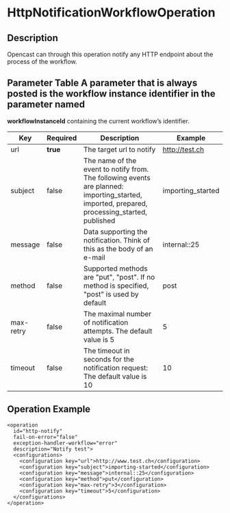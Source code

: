 # HttpNotificationWorkflowOperation

## Description
Opencast can through this operation notify any HTTP endpoint about the process of the workflow.

## Parameter Table A parameter that is always posted is the workflow instance identifier in the parameter named
**workflowInstanceId** containing the current workflow’s identifier.

|Key       |Required |Description                                                                              |Example|
|----------|---------|-------------------------------------------------------------------------------------------|-----|
|url       |**true** |The target url to notify                                                                   |http://test.ch|
|subject   |false    |The name of the event to notify from. The following events are planned: importing\_started, imported, prepared, processing\_started, published|importing\_started|
|message   |false    |Data supporting the notification. Think of this as the body of an e-mail                   |internal::25|
|method    |false    |Supported methods are "put", "post". If no method is specified, "post" is used by default  |post|
|max-retry |false    |The maximal number of notification attempts. The default value is 5                        |5|
|timeout   |false    |The timeout in seconds for the notification request: The default value is 10               |10|

## Operation Example

    <operation
      id="http-notify"
      fail-on-error="false"
      exception-handler-workflow="error"
      description="Notify test">
      <configurations>
        <configuration key="url">http://www.test.ch</configuration>
        <configuration key="subject">importing-started</configuration>
        <configuration key="message">internal::25</configuration>
        <configuration key="method">put</configuration>
        <configuration key="max-retry">3</configuration>
        <configuration key="timeout">5</configuration>
      </configurations>
    </operation>
